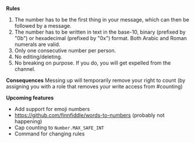 **Rules**
1. The number has to be the first thing in your message, which can then be followed by a message.
2. The number has to be written in text in the base-10, binary (prefixed by "0b") or hexadecimal (prefixed by "0x") format. Both Arabic and Roman numerals are valid.
3. Only one consecutive number per person.
4. No editing/deleting.
5. No breaking on purpose. If you do, you will get expelled from the channel.

**Consequences**
Messing up will temporarily remove your right to count (by assigning you with a role that removes your write access from #counting)

**Upcoming features**
* Add support for emoji numbers
* https://github.com/finnfiddle/words-to-numbers (probably not happening)
* Cap counting to `Number.MAX_SAFE_INT`
* Command for changing rules